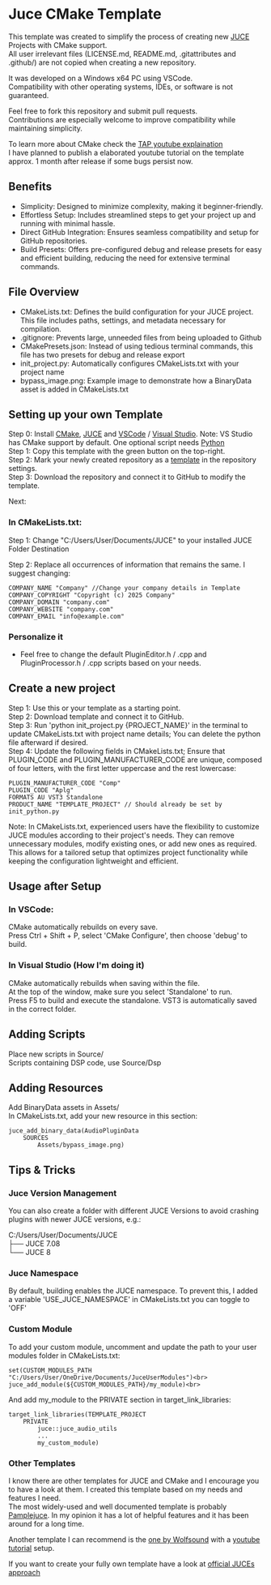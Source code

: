 # Juce CMake Template

This template was created to simplify the process of creating new [JUCE](https://juce.com/) Projects with CMake support.<br>
All user irrelevant files (LICENSE.md, README.md, .gitattributes and .github/) are not copied when creating a new repository.

It was developed on a Windows x64 PC using VSCode.<br>
Compatibility with other operating systems, IDEs, or software is not guaranteed.<br>

Feel free to fork this repository and submit pull requests.<br>
Contributions are especially welcome to improve compatibility while maintaining simplicity.<br>

To learn more about CMake check the [TAP youtube explaination](https://www.youtube.com/watch?v=FLP_AVbzueY)<br>
I have planned to publish a elaborated youtube tutorial on the template approx. 1 month after release if some bugs persist now.<br>

## Benefits
- Simplicity: Designed to minimize complexity, making it beginner-friendly.<br>
- Effortless Setup: Includes streamlined steps to get your project up and running with minimal hassle.<br>
- Direct GitHub Integration: Ensures seamless compatibility and setup for GitHub repositories.<br>
- Build Presets: Offers pre-configured debug and release presets for easy and efficient building, reducing the need for extensive terminal commands.<br>


## File Overview
- CMakeLists.txt: Defines the build configuration for your JUCE project. This file includes paths, settings, and metadata necessary for compilation.<br>
- .gitignore: Prevents large, unneeded files from being uploaded to Github<br>
- CMakePresets.json: Instead of using tedious terminal commands, this file has two presets for debug and release export<br>
- init_project.py: Automatically configures CMakeLists.txt with your project name<br>
- bypass_image.png: Example image to demonstrate how a BinaryData asset is added in CMakeLists.txt<br>

## Setting up your own Template
Step 0: Install [CMake](https://cmake.org/download/), [JUCE](https://juce.com/get-juce/) and [VSCode](https://code.visualstudio.com/download) / [Visual Studio](https://visualstudio.microsoft.com/vs/community/). Note: VS Studio has CMake support by default. One optional script needs [Python](https://www.python.org/downloads/)<br>
Step 1: Copy this template with the green button on the top-right.<br>
Step 2: Mark your newly created repository as a [template](https://docs.github.com/en/repositories/creating-and-managing-repositories/creating-a-template-repository) in the repository settings.<br>
Step 3: Download the repository and connect it to GitHub to modify the template.<br>

Next:
### In CMakeLists.txt:
Step 1: Change "C:/Users/User/Documents/JUCE" to your installed JUCE Folder Destination<br>

Step 2: Replace all occurrences of information that remains the same.
I suggest changing:

    COMPANY_NAME "Company" //Change your company details in Template
    COMPANY_COPYRIGHT "Copyright (c) 2025 Company"
    COMPANY_DOMAIN "company.com"
    COMPANY_WEBSITE "company.com"
    COMPANY_EMAIL "info@example.com"

### Personalize it
- Feel free to change the default PluginEditor.h / .cpp and PluginProcessor.h / .cpp scripts based on your needs.

## Create a new project
Step 1: Use this or your template as a starting point.<br>
Step 2: Download template and connect it to GitHub.<br>
Step 3: Run 'python init_project.py {PROJECT_NAME}' in the terminal to update CMakeLists.txt with project name details; 
You can delete the python file afterward if desired.<br>
Step 4: Update the following fields in CMakeLists.txt; Ensure that PLUGIN_CODE and PLUGIN_MANUFACTURER_CODE are unique, composed of four letters, with the first letter uppercase and the rest lowercase:

    PLUGIN_MANUFACTURER_CODE "Comp"
    PLUGIN_CODE "Aplg"
    FORMATS AU VST3 Standalone
    PRODUCT_NAME "TEMPLATE_PROJECT" // Should already be set by init_python.py

Note:
In CMakeLists.txt, experienced users have the flexibility to customize JUCE modules according to their project's needs. They can remove unnecessary modules, modify existing ones, or add new ones as required. This allows for a tailored setup that optimizes project functionality while keeping the configuration lightweight and efficient.

## Usage after Setup
### In VSCode:
CMake automatically rebuilds on every save.<br>
Press Ctrl + Shift + P, select 'CMake Configure', then choose 'debug' to build.<br>

### In Visual Studio (How I'm doing it)
CMake automatically rebuilds when saving within the file.<br>
At the top of the window, make sure you select 'Standalone' to run.<br>
Press F5 to build and execute the standalone. VST3 is automatically saved in the correct folder.<br>

## Adding Scripts
Place new scripts in Source/<br>
Scripts containing DSP code, use Source/Dsp<br>

## Adding Resources
Add BinaryData assets in Assets/<br>
In CMakeLists.txt, add your new resource in this section:

    juce_add_binary_data(AudioPluginData
        SOURCES
            Assets/bypass_image.png)

## Tips & Tricks
### Juce Version Management
You can also create a folder with different JUCE Versions to avoid crashing plugins with newer JUCE versions, e.g.:<br>

C:/Users/User/Documents/JUCE<br>
├── JUCE 7.08<br>
└── JUCE 8<br>

### Juce Namespace
By default, building enables the JUCE namespace. To prevent this, I added a variable 'USE_JUCE_NAMESPACE' in CMakeLists.txt you can toggle to 'OFF'

### Custom Module
To add your custom module, uncomment and update the path to your user modules folder in CMakeLists.txt:<br>

    set(CUSTOM_MODULES_PATH "C:/Users/User/OneDrive/Documents/JuceUserModules")<br>
    juce_add_module(${CUSTOM_MODULES_PATH}/my_module)<br>

And add my_module to the PRIVATE section in target_link_libraries:<br>

    target_link_libraries(TEMPLATE_PROJECT
        PRIVATE
            juce::juce_audio_utils
            ...
            my_custom_module)

### Other Templates
I know there are other templates for JUCE and CMake and I encourage you to have a look at them. 
I created this template based on my needs and features I need. <br>
The most widely-used and well documented template is probably [Pamplejuce](https://github.com/sudara/pamplejuce). In my opinion it has a lot of helpful features and it has been around for a long time.<br>

Another template I can recommend is the [one by Wolfsound](https://github.com/JanWilczek/audio-plugin-template) with a [youtube tutorial](https://www.youtube.com/watch?v=Uq7Hwt18s3s) setup.

If you want to create your fully own template have a look at [official JUCEs approach](https://github.com/juce-framework/JUCE/tree/master/examples/CMake/AudioPlugin)
